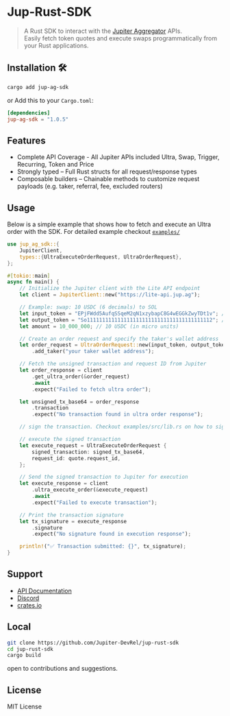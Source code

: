 # Jup-Rust-SDK

> A Rust SDK to interact with the [Jupiter Aggregator](https://jup.ag) APIs.  
> Easily fetch token quotes and execute swaps programmatically from your Rust applications.

## Installation 🛠️

```bash
cargo add jup-ag-sdk
```

or Add this to your `Cargo.toml`:

```toml
[dependencies]
jup-ag-sdk = "1.0.5"
```

## Features

- Complete API Coverage - All Jupiter APIs included Ultra, Swap, Trigger, Recurring, Token and Price
- Strongly typed – Full Rust structs for all request/response types
- Composable builders – Chainable methods to customize request payloads (e.g. taker, referral, fee, excluded routers)

## Usage

Below is a simple example that shows how to fetch and execute an Ultra order with the SDK. For detailed example checkout [`examples/`](https://github.com/Jupiter-DevRel/jup-rust-sdk/tree/main/examples)

```rust
use jup_ag_sdk::{
    JupiterClient,
    types::{UltraExecuteOrderRequest, UltraOrderRequest},
};

#[tokio::main]
async fn main() {
    // Initialize the Jupiter client with the Lite API endpoint
    let client = JupiterClient::new("https://lite-api.jup.ag");

    // Example: swap: 10 USDC (6 decimals) to SOL
    let input_token = "EPjFWdd5AufqSSqeM2qN1xzybapC8G4wEGGkZwyTDt1v"; // USDC
    let output_token = "So11111111111111111111111111111111111111112"; // SOL
    let amount = 10_000_000; // 10 USDC (in micro units)

    // Create an order request and specify the taker's wallet address
    let order_request = UltraOrderRequest::new(input_token, output_token, amount)
        .add_taker("your taker wallet address");

    // Fetch the unsigned transaction and request ID from Jupiter
    let order_response = client
        .get_ultra_order(&order_request)
        .await
        .expect("Failed to fetch ultra order");

    let unsigned_tx_base64 = order_response
        .transaction
        .expect("No transaction found in ultra order response");

    // sign the transaction. Checkout examples/src/lib.rs on how to sign the transaction

    // execute the signed transaction
    let execute_request = UltraExecuteOrderRequest {
        signed_transaction: signed_tx_base64,
        request_id: quote.request_id,
    };

    // Send the signed transaction to Jupiter for execution
    let execute_response = client
        .ultra_execute_order(&execute_request)
        .await
        .expect("Failed to execute transaction");

    // Print the transaction signature
    let tx_signature = execute_response
        .signature
        .expect("No signature found in execution response");

    println!("✅ Transaction submitted: {}", tx_signature);
}
```

## Support

- [API Documentation](https://dev.jup.ag/)
- [Discord](https://discord.gg/jup)
- [crates.io](https://crates.io/crates/jup-ag-sdk)

## Local

```bash
git clone https://github.com/Jupiter-DevRel/jup-rust-sdk
cd jup-rust-sdk
cargo build
```

open to contributions and suggestions.

## License

MIT License
